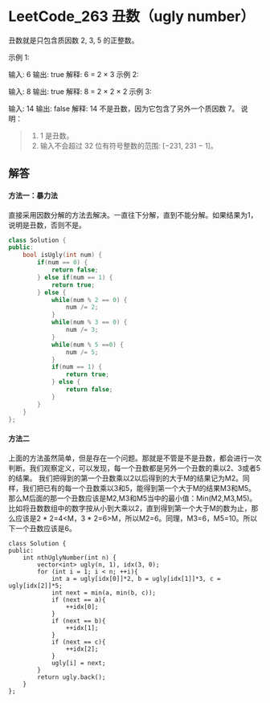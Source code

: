 # LeetCode_263 丑数（ugly number）
丑数就是只包含质因数 2, 3, 5 的正整数。

示例 1:

输入: 6
输出: true
解释: 6 = 2 × 3
示例 2:

输入: 8
输出: true
解释: 8 = 2 × 2 × 2
示例 3:

输入: 14
输出: false 
解释: 14 不是丑数，因为它包含了另外一个质因数 7。
说明：

> 1. 1 是丑数。
> 2. 输入不会超过 32 位有符号整数的范围: [−231,  231 − 1]。

## 解答
#### 方法一：暴力法
直接采用因数分解的方法去解决。一直往下分解，直到不能分解。如果结果为1，说明是丑数，否则不是。
```C++
class Solution {
public:
    bool isUgly(int num) {
        if(num == 0) {
            return false;
        } else if(num == 1) {
            return true;
        } else {
            while(num % 2 == 0) {
                num /= 2;
            }
            while(num % 3 == 0) {
                num /= 3;
            }
            while(num % 5 ==0) {
                num /= 5;
            }
            if(num == 1) {
                return true;
            } else {
                return false;
            }   
        }
    }
};

```

#### 方法二
上面的方法虽然简单，但是存在一个问题。那就是不管是不是丑数，都会进行一次判断。我们观察定义，可以发现，每一个丑数都是另外一个丑数的乘以2、3或者5的结果。
我们把得到的第一个丑数乘以2以后得到的大于M的结果记为M2。同样，我们把已有的每一个丑数乘以3和5，能得到第一个大于M的结果M3和M5。那么M后面的那一个丑数应该是M2,M3和M5当中的最小值：Min(M2,M3,M5)。比如将丑数数组中的数字按从小到大乘以2，直到得到第一个大于M的数为止，那么应该是2 * 2=4<M，3 * 2=6>M，所以M2=6。同理，M3=6，M5=10。所以下一个丑数应该是6。
```
class Solution {
public:
    int nthUglyNumber(int n) {
        vector<int> ugly(n, 1), idx(3, 0);
        for (int i = 1; i < n; ++i){
            int a = ugly[idx[0]]*2, b = ugly[idx[1]]*3, c = ugly[idx[2]]*5;
            int next = min(a, min(b, c));
            if (next == a){
                ++idx[0];
            } 
            if (next == b){
                ++idx[1];
            } 
            if (next == c){
                ++idx[2];
            }
            ugly[i] = next;
        }
        return ugly.back();
    }
};

```